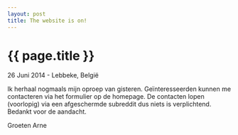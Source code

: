 ```yaml
---
layout: post
title: The website is on!
---
```


{{ page.title }}
================

<p class="meta">26 Juni 2014 - Lebbeke, België</p>

Ik herhaal nogmaals mijn oproep van gisteren. Geïnteresseerden kunnen me contacteren via het formulier op de homepage. De contacten lopen (voorlopig) via een afgeschermde subreddit dus niets is verplichtend. Bedankt voor de aandacht.

Groeten Arne
